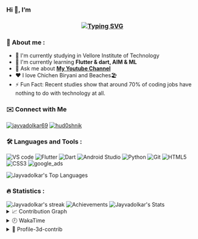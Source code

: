 ### Hi 👋, I’m 
<h3 align="center"><a href="https://git.io/typing-svg"><img src="https://readme-typing-svg.demolab.com?font=Fira+Code&pause=1000&width=435&lines=Jay+Prabhu+Vadolkar;Developer+%7C+educator" alt="Typing SVG" /></a>
 </h3>

<h3>🔎 About me :</h3>

- 🏫 I'm currently studying in Vellore Institute of Technology
- 🌱 I'm currently learning **Flutter & dart, AIM & ML**
- 💬 Ask me about **[My Youtube Channel](https://www/youtube.com/c/jayvadolkar)**
- ❤️ I love Chichen Biryani and Beaches🏖️
- ⚡ Fun Fact: Recent studies show that around 70% of coding jobs have nothing to do with technology at all.

<h3>✉️  Connect with Me</h3>
<p>
 <a href="https://t.me/jayvadolkar69" ><img align="center" src="https://img.icons8.com/color/48/000000/telegram-app--v4.png" alt="jayvadolkar69" height="40" width="40"/></a>
 <a href="https://www.linkedin.com/in/jayvadolkar" ><img align="center" src="https://img.icons8.com/color/344/linkedin-circled--v1.png" alt="hud0shnik" height="40" width="40"/></a> 
</p>


<h3>🛠 Languages and Tools :</h3>
<p>
  <!-- VS Code-->
  <img src="https://img.icons8.com/fluent/48/000000/visual-studio-code-2019.png" alt="VS code" width="40" height="40"/>
    
  <!-- Flutter -->
  <img src="https://img.icons8.com/fluency/344/flutter.png"  alt="Flutter" width="40" height="40"/>
    
  <!-- Dart-->
  <img src="https://img.icons8.com/color/344/dart.png" alt="Dart" width="40" height="40"/>
   
  <!-- Android Studio-->
  <img src="https://img.icons8.com/color/344/android-studio--v2.png" alt="Android Studio" width="40" height="40"/>
    
  <!-- python -->
  <img src="https://img.icons8.com/color/344/python--v1.png" alt="Python" width="40" height="40"/>
  
  <!--Git-->
  <img src="https://img.icons8.com/color/344/git.png" alt="Git" width="40" height="40"/>
    
  <!--html-->
  <img src="https://img.icons8.com/color/344/html-5--v1.png" alt="HTML5" width="40" height="40"/>
    
  <!--css-->
  <img src="https://img.icons8.com/color/344/css3.png" alt="CSS3" width="40" height="40"/>
    
  <img src="https://img.icons8.com/color/344/google-ads.png" alt="google_ads" width="40" height="40"/>
</p>

<img alt="Jayvadolkar's Top Languages" src="https://github-readme-stats.vercel.app/api/top-langs/?username=jayvadolkar&langs_count=6&layout=compact&theme=react&hide_border=true&bg_color=1F222E&title_color=68C3D4&icon_color=F8D866&hide_border=true&hide=JavaScript,CSS,Java,HTML,c%2B%2B,Ren'Py" height="250px"/>

<h3>🔥 Statistics :</h3>
<img alt="Jayvadolkar's streak" src="http://github-readme-streak-stats.herokuapp.com?user=jayvadolkar&theme=monokai&hide_border=true&date_format=j%20M%5B%20Y%5D&background=1F222E&stroke=FFFFFF&currStreakLabel=FFE8D1&sideLabels=FFE8D1&ring=68C3D4&fire=568EA3&currStreakNum=FFFFFF&sideNums=68C3D4"/>
<img alt="Achievements" src="https://github-profile-trophy.vercel.app/?username=jayvadolkar&theme=nord&title=MultiLanguage,Commits,Followers,Stars&no-frame=true&margin-w=18"/>
<img alt="Jayvadolkar's Stats" src="https://denvercoder1-github-readme-stats.vercel.app/api/?username=jayvadolkar&show_icons=true&include_all_commits=true&count_private=true&theme=react&hide_border=true&bg_color=1F222E&title_color=68C3D4&icon_color=FFE8D1&hide_title=true&hide=contribs"/>


<details>
   <summary> 📈 Contribution Graph </summary>
   <br/>
   <img alt="Jayvadolkar's Graph" src="https://denvercoder1-activity-graph.herokuapp.com/graph/?username=jayvadolkar&bg_color=1F222E&color=68C3D4&line=568EA3&point=FFE8D1&hide_border=true" width="100%"/>
</details>

<details>
   <summary>🕗 WakaTime </summary>
   </br>
   Total time coded since May 9 2022
   </br> 
   
   <a href="https://wakatime.com/@76eff183-71c7-4ea1-b0ab-87b8199dbc0c"><img src="https://wakatime.com/badge/user/76eff183-71c7-4ea1-b0ab-87b8199dbc0c.svg?style=for-the-badge" alt="Total time coded since Sep 25 2022" /></a>
   </br></br>
</details>
<details>
   <summary> 🦾 Profile-3d-contrib </summary>
   <br/>
   <img alt="Jayvadolkar's Graph" src="./profile-3d-contrib/profile-night-rainbow.svg" width="100%"/>
</details>


